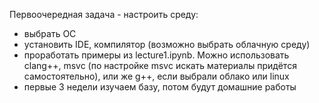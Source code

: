 Первоочередная задача - настроить среду:
* выбрать ОС
* установить IDE, компилятор (возможно выбрать облачную среду)
* проработать примеры из lecture1.ipynb. Можно использовать clang++, msvc (по настройке msvc искать материалы придётся самостоятельно), или же g++, если  выбрали облако или linux
* первые 3 недели изучаем базу, потом будут домашние работы
